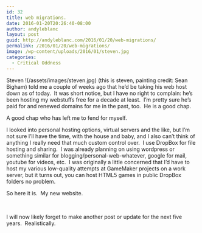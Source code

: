 ```yaml
---
id: 32
title: web migrations.
date: 2016-01-20T20:26:40-08:00
author: andyleblanc
layout: post
guid: http://andyleblanc.com/2016/01/20/web-migrations/
permalink: /2016/01/20/web-migrations/
image: /wp-content/uploads/2016/01/steven.jpg
categories:
  - Critical Oddness
---
```

Steven !(/assets/images/steven.jpg) (this is steven, painting credit: Sean Bigham) told me a couple of weeks ago that he&#8217;d be taking his web host down as of today.  It was short notice, but I have no right to complain: he&#8217;s been hosting my webstuffs free for a decade at least.  I&#8217;m pretty sure he&#8217;s paid for and renewed domains for me in the past, too.  He is a good chap.

A good chap who has left me to fend for myself.

I looked into personal hosting options, virtual servers and the like, but I&#8217;m not sure I&#8217;ll have the time, with the house and baby, and I also can&#8217;t think of anything I really need that much custom control over.  I use DropBox for file hosting and sharing.  I was already planning on using wordpress or something similar for blogging/personal-web-whatever, google for mail, youtube for videos, etc.  I was originally a little concerned that I&#8217;d have to host my various low-quality attempts at GameMaker projects on a work server, but it turns out, you can host HTML5 games in public DropBox folders no problem.

So here it is.  My new website.

&nbsp;

I will now likely forget to make another post or update for the next five years.  Realistically.
